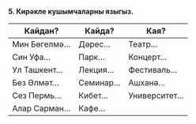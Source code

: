 **5. Кирәкле кушымчаларны языгыз.**

<table style="border: 1px">
  <thead>
    <tr>
      <th>Кайдан?</th>
      <th>Кайда?</th>
      <th>Кая?</th>
    </tr>
  </thead>
  <tbody>
    <tr>
      <td>Мин Бөгелмә…</td>
      <td>Дәрес…</td>
      <td>Театр…</td>
    </tr>
    <tr>
      <td>Син Уфа…</td>
      <td>Парк…</td>
      <td>Концерт…</td>
    </tr>
    <tr>
      <td>Ул Ташкент…</td>
      <td>Лекция…</td>
      <td>Фестиваль…</td>
    </tr>
    <tr>
      <td>Без Әлмәт…</td>
      <td>Семинар…</td>
      <td>Ашханә…</td>
    </tr>
    <tr>
      <td>Сез Пермь…</td>
      <td>Кибет…</td>
      <td>Университет…</td>
    </tr>
    <tr>
      <td>Алар Сарман…</td>
      <td>Кафе…</td>
      <td></td>
    </tr>
  </tbody>
</table>